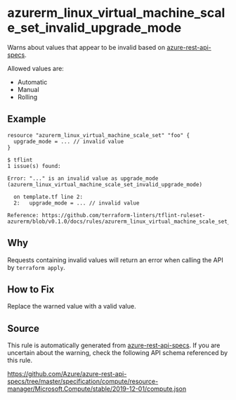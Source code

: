 <!--- This file generated by `tools/apispec-rule-gen/main.go`. DO NOT EDIT --->

# azurerm_linux_virtual_machine_scale_set_invalid_upgrade_mode

Warns about values that appear to be invalid based on [azure-rest-api-specs](https://github.com/Azure/azure-rest-api-specs).

Allowed values are:
- Automatic
- Manual
- Rolling

## Example

```hcl
resource "azurerm_linux_virtual_machine_scale_set" "foo" {
  upgrade_mode = ... // invalid value
}
```

```
$ tflint
1 issue(s) found:

Error: "..." is an invalid value as upgrade_mode (azurerm_linux_virtual_machine_scale_set_invalid_upgrade_mode)

  on template.tf line 2:
  2:   upgrade_mode = ... // invalid value

Reference: https://github.com/terraform-linters/tflint-ruleset-azurerm/blob/v0.1.0/docs/rules/azurerm_linux_virtual_machine_scale_set_invalid_upgrade_mode.md

```

## Why

Requests containing invalid values will return an error when calling the API by `terraform apply`.

## How to Fix

Replace the warned value with a valid value.

## Source

This rule is automatically generated from [azure-rest-api-specs](https://github.com/Azure/azure-rest-api-specs). If you are uncertain about the warning, check the following API schema referenced by this rule.

https://github.com/Azure/azure-rest-api-specs/tree/master/specification/compute/resource-manager/Microsoft.Compute/stable/2019-12-01/compute.json
